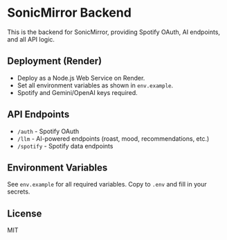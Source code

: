 # SonicMirror Backend

This is the backend for SonicMirror, providing Spotify OAuth, AI endpoints, and all API logic.

## Deployment (Render)
- Deploy as a Node.js Web Service on Render.
- Set all environment variables as shown in `env.example`.
- Spotify and Gemini/OpenAI keys required.

## API Endpoints
- `/auth` - Spotify OAuth
- `/llm` - AI-powered endpoints (roast, mood, recommendations, etc.)
- `/spotify` - Spotify data endpoints

## Environment Variables
See `env.example` for all required variables. Copy to `.env` and fill in your secrets.

## License
MIT 
